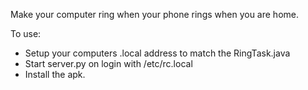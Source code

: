Make your computer ring when your phone rings when you are home.

To use:
* Setup your computers .local address to match the RingTask.java
* Start server.py on login with /etc/rc.local 
* Install the apk.

